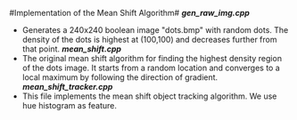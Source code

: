 #Implementation of the Mean Shift Algorithm#
***gen_raw_img.cpp***
- Generates a 240x240 boolean image "dots.bmp" with random dots. The density of the dots is highest at (100,100) and decreases further from that point.
***mean_shift.cpp***
- The original mean shift algorithm for finding the highest density region of the dots image. It starts from a random location and converges to a local maximum by following the direction of gradient.
***mean_shift_tracker.cpp***
- This file implements the mean shift object tracking algorithm. We use hue histogram as feature.
